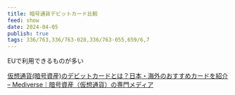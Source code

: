 ```yaml
---
title: 暗号通貨デビットカード比較
feed: show
date: 2024-04-05
publish: true
tags: 336/763,336/763-028,336/763-055,659/6,7
---
```

EUで利用できるものが多い

[仮想通貨(暗号資産)のデビットカードとは？日本・海外のおすすめカードを紹介 – Mediverse｜暗号資産（仮想通貨）の専門メディア](https://www.for-it.co.jp/mediverse/creditcard/debitcard/)